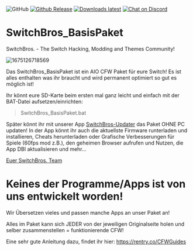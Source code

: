 <img alt="GitHub" src="https://img.shields.io/github/license/Switch-Bros/SwitchBros_BasisPaket?style=plastic"> [![Github Release](https://img.shields.io/github/v/release/Switch-Bros/SwitchBros_BasisPaket?label=Aktuelle%20Version&style=plastic)](https://github.com/Switch-Bros/SwitchBros_BasisPaket) [![Downloads latest](https://img.shields.io/github/downloads/Switch-Bros/SwitchBros_BasisPaket/total?label=Alle%20Downloads&style=plastic)](https://github.com/Switch-Bros/SwitchBros_BasisPaket/releases) [![Chat on Discord](https://img.shields.io/discord/322458533880659969?label=SB%20Discord&style=plastic)](https://discord.com/invite/switchbros)

# SwitchBros_BasisPaket
SwitchBros. - The Switch Hacking, Modding and Themes Community!

![1675126718569](https://user-images.githubusercontent.com/13203024/215631767-8a2f5636-c273-4987-b61f-caa6b8b17cd4.png)

Das SwitchBros_BasisPaket ist ein AIO CFW Paket für eure Switch!
Es ist alles enthalten was ihr braucht und wird permanent optimiert so gut es möglich ist!

Ihr könnt eure SD-Karte beim ersten mal ganz leicht und einfach mit der BAT-Datei aufsetzen/einrichten:

  > SwitchBros_BasisPaket.bat

Später könnt ihr mit unserer App [SwitchBros-Updater](https://github.com/Switch-Bros/switchbros-updater) das Paket OHNE PC updaten!
In der App könnt ihr auch die aktuellste Firmware runterladen und installieren, Cheats herunterladen oder Grafische Verbesserungen für Spiele (60fps mod z.B.), den geheimen Browser aufrufen und Nutzen, die App DBI aktualisieren und mehr...

[Euer SwitchBros. Team](https://discord.gg/XJ3GfPxWaM)

# Keines der Programme/Apps ist von uns entwickelt worden!
Wir Übersetzen vieles und passen manche Apps an unser Paket an!

Alles im Paket kann sich JEDER von der jeweiligen Originalseite holen und selber zusammenstellen = funktionierende CFW!

Eine sehr gute Anleitung dazu, findet ihr hier: https://rentry.co/CFWGuides




